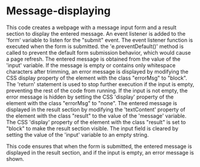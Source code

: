 # Message-displaying
This code creates a webpage with a message input form and a result section to 
display the entered message. An event listener is added to the 'form' variable to 
listen for the "submit" event. The event listener function is executed when the form is submitted.
the 'e.preventDefault()' method is called to prevent the default form submission behavior,
which would cause a page refresh. The entered message is obtained from the value 
of the 'input' variable. If the message is empty or contains only whitespace characters 
after trimming, an error message is displayed by modifying the CSS display property of 
the element with the class "errorMsg" to "block". The 'return' statement is used to stop 
further execution if the input is empty, preventing the rest of the code from running.
If the input is not empty, the error message is hidden by setting the CSS 'display'
property of the element with the class "errorMsg" to "none". The entered message is displayed
in the result section by modifying the 'textContent' property of the element with the 
class "result" to the value of the 'message' variable. The CSS 'display' property of the 
element with the class "result" is set to "block" to make the result section visible.
The input field is cleared by setting the value of the 'input' variable to an empty string.

This code ensures that when the form is submitted, the entered message is displayed in 
the result section, and if the input is empty, an error message is shown.

